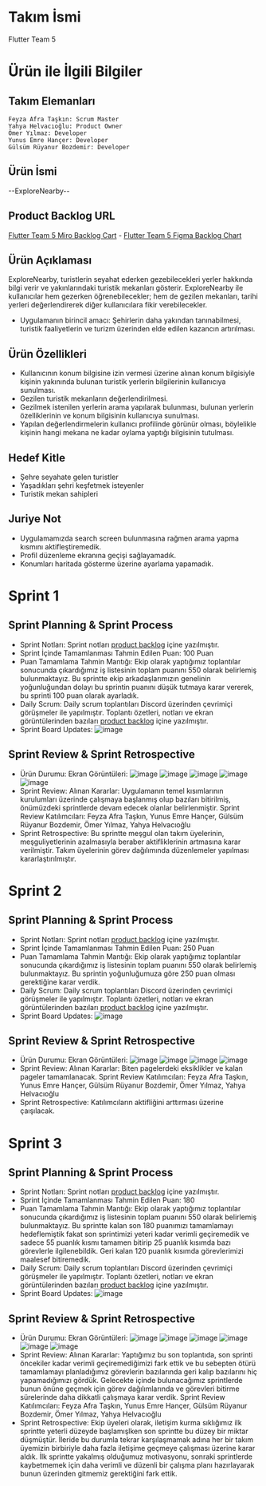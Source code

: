 # Takım İsmi
Flutter Team 5

# Ürün ile İlgili Bilgiler
## Takım Elemanları
`Feyza Afra Taşkın: Scrum Master` <br/>
`Yahya Helvacıoğlu: Product Owner` <br/>
`Ömer Yılmaz: Developer` <br/>
`Yunus Emre Hançer: Developer` <br/>
`Gülsüm Rüyanur Bozdemir: Developer` <br/>

## Ürün İsmi
--ExploreNearby--

## Product Backlog URL
[Flutter Team 5 Miro Backlog Cart](https://miro.com/app/board/uXjVM_qKFlc=/?share_link_id=90098972970) - 
[Flutter Team 5 Figma Backlog Chart](https://www.figma.com/file/QUQg0VWmtSZz1DRERvXCUH/Flowchart-%26-ToDo?type=whiteboard&node-id=1-239&t=UND6gCWeVwxV0eNq-0)

## Ürün Açıklaması
ExploreNearby, turistlerin seyahat ederken gezebilecekleri yerler hakkında bilgi verir ve yakınlarındaki turistik mekanları gösterir. ExploreNearby ile kullanıcılar hem gezerken öğrenebilecekler; hem de gezilen mekanları, tarihi yerleri değerlendirerek diğer kullanıcılara fikir verebilecekler.
- Uygulamanın birincil amacı: Şehirlerin daha yakından tanınabilmesi, turistik faaliyetlerin ve turizm üzerinden elde edilen kazancın artırılması.

## Ürün Özellikleri
- Kullanıcının konum bilgisine izin vermesi üzerine alınan konum bilgisiyle kişinin yakınında bulunan turistik yerlerin bilgilerinin kullanıcıya sunulması.
- Gezilen turistik mekanların değerlendirilmesi.
- Gezilmek istenilen yerlerin arama yapılarak bulunması, bulunan yerlerin özelliklerinin ve konum bilgisinin kullanıcıya sunulması.
- Yapılan değerlendirmelerin kullanıcı profilinde görünür olması, böylelikle kişinin hangi mekana ne kadar oylama yaptığı bilgisinin tutulması. 

## Hedef Kitle
- Şehre seyahate gelen turistler
- Yaşadıkları şehri keşfetmek isteyenler
- Turistik mekan sahipleri

## Juriye Not
- Uygulamamızda search screen bulunmasına rağmen arama yapma kısmını aktifleştiremedik.
- Profil düzenleme ekranına geçişi sağlayamadık.
- Konumları haritada gösterme üzerine ayarlama yapamadık.

# Sprint 1
## Sprint Planning & Sprint Process
- Sprint Notları: Sprint notları [product backlog](https://www.figma.com/file/QUQg0VWmtSZz1DRERvXCUH/Flowchart-%26-ToDo?type=whiteboard&node-id=0-1&t=UND6gCWeVwxV0eNq-0) içine yazılmıştır.
- Sprint İçinde Tamamlanması Tahmin Edilen Puan: 100 Puan
- Puan Tamamlama Tahmin Mantığı: Ekip olarak yaptığımız toplantılar sonucunda çıkardığımız iş listesinin toplam puanını 550 olarak belirlemiş bulunmaktayız. Bu sprintte ekip arkadaşlarımızın genelinin yoğunluğundan dolayı bu sprintin puanını düşük tutmaya karar vererek, bu sprinti 100 puan olarak ayarladık.
- Daily Scrum: Daily scrum toplantıları Discord üzerinden çevrimiçi görüşmeler ile yapılmıştır. Toplantı özetleri, notları ve ekran görüntülerinden bazıları [product backlog](https://www.figma.com/file/QUQg0VWmtSZz1DRERvXCUH/Flowchart-%26-ToDo?type=whiteboard&node-id=0-1&t=UND6gCWeVwxV0eNq-0) içine yazılmıştır.
- Sprint Board Updates: ![image](https://github.com/wolfe88/Bootcamp-f5/assets/130304391/2853a531-8377-4ca8-ae34-5e0251d88399)

## Sprint Review & Sprint Retrospective
- Ürün Durumu: Ekran Görüntüleri: ![image](https://github.com/wolfe88/Bootcamp-f5/assets/130304391/27199e05-e4c9-44da-b1ec-87df2cd60163)
![image](https://github.com/wolfe88/Bootcamp-f5/assets/130304391/5ed3b7fd-9ec3-4053-828f-f17512c0edfe)
![image](https://github.com/wolfe88/Bootcamp-f5/assets/130304391/7b4719d3-0abd-42eb-87fa-ff5e7f606763)
![image](https://github.com/wolfe88/Bootcamp-f5/assets/130304391/cd8611e1-0fd9-455e-a477-e21942d1733d)
![image](https://github.com/wolfe88/Bootcamp-f5/assets/130304391/0e47371f-3bed-4f4c-8984-e7b1280ed7f5)
- Sprint Review: Alınan Kararlar: Uygulamanın temel kısımlarının kurulumları üzerinde çalışmaya başlanmış olup bazıları bitirilmiş, önümüzdeki sprintlerde devam edecek olanlar belirlenmiştir. Sprint Review Katılımcıları: Feyza Afra Taşkın, Yunus Emre Hançer, Gülsüm Rüyanur Bozdemir, Ömer Yılmaz, Yahya Helvacıoğlu
- Sprint Retrospective:
  Bu sprintte meşgul olan takım üyelerinin, meşguliyetlerinin azalmasıyla beraber aktifliklerinin artmasına karar verilmiştir.
  Takım üyelerinin görev dağılımında düzenlemeler yapılması kararlaştırılmıştır.

# Sprint 2
## Sprint Planning & Sprint Process
- Sprint Notları: Sprint notları [product backlog](https://www.figma.com/file/QUQg0VWmtSZz1DRERvXCUH/Flowchart-%26-ToDo?type=whiteboard&node-id=0-1&t=UND6gCWeVwxV0eNq-0) içine yazılmıştır.
- Sprint İçinde Tamamlanması Tahmin Edilen Puan: 250 Puan
- Puan Tamamlama Tahmin Mantığı: Ekip olarak yaptığımız toplantılar sonucunda çıkardığımız iş listesinin toplam puanını 550 olarak belirlemiş bulunmaktayız. Bu sprintin yoğunluğumuza göre 250 puan olması gerektiğine karar verdik.
- Daily Scrum: Daily scrum toplantıları Discord üzerinden çevrimiçi görüşmeler ile yapılmıştır. Toplantı özetleri, notları ve ekran görüntülerinden bazıları [product backlog](https://www.figma.com/file/QUQg0VWmtSZz1DRERvXCUH/Flowchart-%26-ToDo?type=whiteboard&node-id=0-1&t=UND6gCWeVwxV0eNq-0) içine yazılmıştır.
- Sprint Board Updates: ![image](https://github.com/wolfe88/Bootcamp-f5/assets/130304391/fba218e4-6877-4b19-b8cd-64f67b6aff94)


## Sprint Review & Sprint Retrospective
- Ürün Durumu: Ekran Görüntüleri: ![image](https://github.com/wolfe88/Bootcamp-f5/assets/130304391/2c2e01b1-98dc-4a78-8820-92663865433b)
![image](https://github.com/wolfe88/Bootcamp-f5/assets/130304391/64f00ef7-d378-473c-8054-a157ab52a2ef)
![image](https://github.com/wolfe88/Bootcamp-f5/assets/130304391/9f89fd1e-8491-4a7f-9ee5-1d1190112e2d)
![image](https://github.com/wolfe88/Bootcamp-f5/assets/130304391/69f2b3cf-129b-404f-a6fd-3963fdc49ffd)
- Sprint Review: Alınan Kararlar: Biten pagelerdeki eksiklikler ve kalan pageler tamamlanacak. Sprint Review Katılımcıları: Feyza Afra Taşkın, Yunus Emre Hançer, Gülsüm Rüyanur Bozdemir, Ömer Yılmaz, Yahya Helvacıoğlu
- Sprint Retrospective:
Katılımcıların aktifliğini arttırması üzerine çaışılacak.

# Sprint 3
## Sprint Planning & Sprint Process
- Sprint Notları: Sprint notları [product backlog](https://www.figma.com/file/QUQg0VWmtSZz1DRERvXCUH/Flowchart-%26-ToDo?type=whiteboard&node-id=0-1&t=UND6gCWeVwxV0eNq-0) içine yazılmıştır.
- Sprint İçinde Tamamlanması Tahmin Edilen Puan: 180
- Puan Tamamlama Tahmin Mantığı: Ekip olarak yaptığımız toplantılar sonucunda çıkardığımız iş listesinin toplam puanını 550 olarak belirlemiş bulunmaktayız. Bu sprintte kalan son 180 puanımızı tamamlamayı hedeflemiştik fakat son sprintimizi yeteri kadar verimli geçiremedik ve sadece 55 puanlık kısmı tamamen bitirip 25 puanlık kısımda bazı görevlerle ilgilenebildik. Geri kalan 120 puanlık kısımda görevlerimizi maalesef bitiremedik.
- Daily Scrum: Daily scrum toplantıları Discord üzerinden çevrimiçi görüşmeler ile yapılmıştır. Toplantı özetleri, notları ve ekran görüntülerinden bazıları [product backlog](https://www.figma.com/file/QUQg0VWmtSZz1DRERvXCUH/Flowchart-%26-ToDo?type=whiteboard&node-id=0-1&t=UND6gCWeVwxV0eNq-0) içine yazılmıştır.
- Sprint Board Updates: ![image](https://github.com/wolfe88/Bootcamp-f5/assets/130304391/4e9801a1-053c-4729-882e-c89c6b689c28)


## Sprint Review & Sprint Retrospective
- Ürün Durumu: Ekran Görüntüleri: ![image](https://github.com/wolfe88/Bootcamp-f5/assets/130304391/7b8ae90a-f727-45a5-9969-83f48268417c)
![image](https://github.com/wolfe88/Bootcamp-f5/assets/130304391/d2da5f71-850b-4dc7-b53c-0ab3d0bc0e2a)
![image](https://github.com/wolfe88/Bootcamp-f5/assets/130304391/68c091c5-d8c8-491e-8e5a-4cf65b6db0c3)
![image](https://github.com/wolfe88/Bootcamp-f5/assets/130304391/0277be45-2e97-4a7a-909c-a718124cde1a)
![image](https://github.com/wolfe88/Bootcamp-f5/assets/130304391/37682f5f-f448-46d6-abcc-d04754c49d8b)
![image](https://github.com/wolfe88/Bootcamp-f5/assets/130304391/4ca2ea13-9533-422b-a0ed-e1104c140adf)
- Sprint Review: Alınan Kararlar: Yaptığımız bu son toplantıda, son sprinti öncekiler kadar verimli geçiremediğimizi fark ettik ve bu sebepten ötürü tamamlamayı planladığımız görevlerin bazılarında geri kalıp bazılarını hiç yapamadığımızı gördük. Gelecekte içinde bulunacağımız sprintlerde bunun önüne geçmek için görev dağılımlarında ve görevleri bitirme sürelerinde daha dikkatli çalışmaya karar verdik. Sprint Review Katılımcıları: Feyza Afra Taşkın, Yunus Emre Hançer, Gülsüm Rüyanur Bozdemir, Ömer Yılmaz, Yahya Helvacıoğlu
- Sprint Retrospective:
  Ekip üyeleri olarak, iletişim kurma sıklığımız ilk sprintte yeterli düzeyde başlamışlken son sprintte bu düzey bir miktar düşmüştür. İleride bu durumla tekrar karşılaşmamak adına her bir takım üyemizin birbiriyle daha fazla iletişime geçmeye çalışması üzerine karar aldık.
  İlk sprintte yakalmış olduğumuz motivasyonu, sonraki sprintlerde kaybetmemek için daha verimli ve düzenli bir çalışma planı hazırlayarak bunun üzerinden gitmemiz gerektiğini fark ettik.
